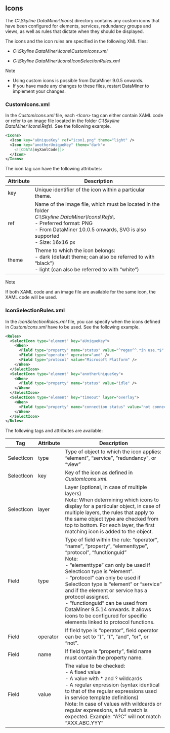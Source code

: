 ## Icons

The *C:\\Skyline DataMiner\\Icons\\* directory contains any custom icons that have been configured for elements, services, redundancy groups and views, as well as rules that dictate when they should be displayed.

The icons and the icon rules are specified in the following XML files:

- *C:\\Skyline DataMiner\\Icons\\CustomIcons.xml*

- *C:\\Skyline DataMiner\\Icons\\IconSelectionRules.xml*

> [!NOTE]
> -  Using custom icons is possible from DataMiner 9.0.5 onwards.
> -  If you have made any changes to these files, restart DataMiner to implement your changes.

### CustomIcons.xml

In the *CustomIcons.xml* file, each *\<Icon>* tag can either contain XAML code or refer to an image file located in the folder *C:\\Skyline DataMiner\\Icons\\Refs\\*. See the following example.

```xml
<Icons>                                                
  <Icon key="aUniqueKey" ref="icon1.png" theme="light" />
  <Icon key="anotherUniqueKey" theme="dark">             
    <![CDATA[myXamlCode]]>                            
  </Icon>                                                
</Icons>                                               
```

The icon tag can have the following attributes:

| Attribute | Description                                                                                                                                                                                                                                                                                                                                                                                                                                        |
|-----------|----------------------------------------------------------------------------------------------------------------------------------------------------------------------------------------------------------------------------------------------------------------------------------------------------------------------------------------------------------------------------------------------------------------------------------------------------|
| key       | Unique identifier of the icon within a particular theme.                                                                                                                                                                                                                                                                                                                                                                                           |
| ref       | Name of the image file, which must be located in the folder <br>*C:\\Skyline DataMiner\\Icons\\Refs\\*.<br> -  Preferred format: PNG<br> -  From DataMiner 10.0.5 onwards, SVG is also supported<br> -  Size: 16x16 px |
| theme     | Theme to which the icon belongs:<br> -  dark (default theme; can also be referred to with “black”)<br> -  light (can also be referred to with “white”)                                                                                                                                                               |

> [!NOTE]
> If both XAML code and an image file are available for the same icon, the XAML code will be used.

### IconSelectionRules.xml

In the *IconSelectionRules.xml* file, you can specify when the icons defined in *CustomIcons.xml* have to be used. See the following example.

```xml
<Rules>                                                                 
  <SelectIcon type="element" key="aUniqueKey">                            
    <When>                                                                  
      <Field type="property" name="status" value="^regex^^.*in use.*$" />   
      <Field type="operator" operator="and" />                                
      <Field type="protocol" value="Microsoft Platform" />                    
    </When>                                                                 
  </SelectIcon>                                                           
  <SelectIcon type="element" key="anotherUniqueKey">                      
    <When>                                                                  
      <Field type="property" name="status" value="idle" />                    
    </When>                                                                 
  </SelectIcon>                                                           
  <SelectIcon type="element" key="timeout" layer="overlay">               
    <When>                                                                  
      <Field type="property" name="connection status" value="not connected" />
    </When>                                                                 
  </SelectIcon>                                                           
</Rules>                                                                
```

The following tags and attributes are available:

| Tag        | Attribute | Description                                                                                                                                                                                                                                                                                                                                                                                                                                                                                                                                                                                                                                                                          |
|------------|-----------|--------------------------------------------------------------------------------------------------------------------------------------------------------------------------------------------------------------------------------------------------------------------------------------------------------------------------------------------------------------------------------------------------------------------------------------------------------------------------------------------------------------------------------------------------------------------------------------------------------------------------------------------------------------------------------------|
| SelectIcon | type      | Type of object to which the icon applies: “element”, “service”, “redundancy”, or “view”                                                                                                                                                                                                                                                                                                                                                                                                                                                                                                                                                                                              |
| SelectIcon | key       | Key of the icon as defined in *CustomIcons.xml*.                                                                                                                                                                                                                                                                                                                                                                                                                                                                                                                                                                                                      |
| SelectIcon | layer     | Layer (optional, in case of multiple layers)<br> Note: When determining which icons to display for a particular object, in case of multiple layers, the rules that apply to the same object type are checked from top to bottom. For each layer, the first matching icon is added to the object.                                                                                                                                                                                                                                                                                                                                                                                     |
| Field      | type      | Type of field within the rule: “operator”, “name”, “property”, “elementtype”, “protocol”, “functionguid”<br> Note: <br> -  “elementtype” can only be used if SelectIcon type is “element”.<br> -  “protocol” can only be used if SelectIcon type is “element” or “service” and if the element or service has a protocol assigned.<br> -  “functionguid” can be used from DataMiner 9.5.14 onwards. It allows icons to be configured for specific elements linked to protocol functions. |
| Field      | operator  | If field type is “operator”, field operator can be set to “)”, “(“, “and”, “or”, or “not”.                                                                                                                                                                                                                                                                                                                                                                                                                                                                                                                                                                                           |
| Field      | name      | If field type is “property”, field name must contain the property name.                                                                                                                                                                                                                                                                                                                                                                                                                                                                                                                                                                                                              |
| Field      | value     | The value to be checked:<br> -  A fixed value<br> -  A value with \* and ? wildcards<br> -  A regular expression (syntax identical to that of the regular expressions used in service template definitions)<br> Note: In case of values with wildcards or regular expressions, a full match is expected. Example: “A?C” will not match “XXX.ABC.YYY”                                                                                                                                    |

